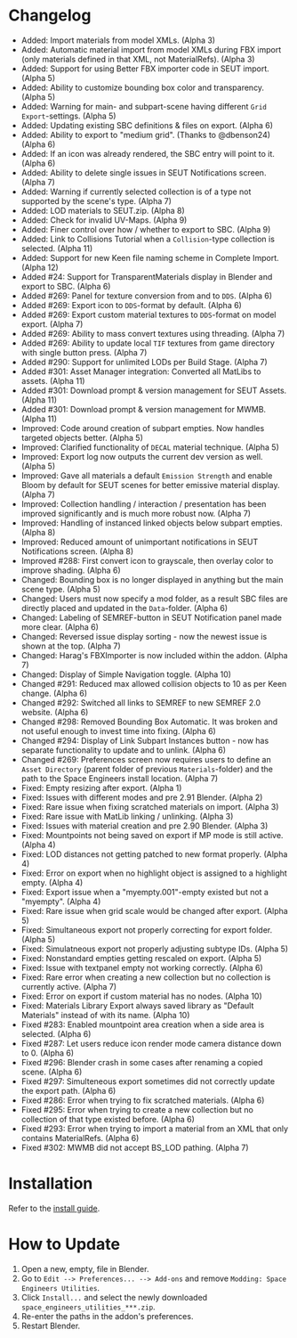 # Changelog
* Added: Import materials from model XMLs. (Alpha 3)
* Added: Automatic material import from model XMLs during FBX import (only materials defined in that XML, not MaterialRefs). (Alpha 3)
* Added: Support for using Better FBX importer code in SEUT import. (Alpha 5)
* Added: Ability to customize bounding box color and transparency. (Alpha 5)
* Added: Warning for main- and subpart-scene having different `Grid Export`-settings. (Alpha 5)
* Added: Updating existing SBC definitions & files on export. (Alpha 6)
* Added: Ability to export to "medium grid". (Thanks to @dbenson24) (Alpha 6)
* Added: If an icon was already rendered, the SBC entry will point to it. (Alpha 6)
* Added: Ability to delete single issues in SEUT Notifications screen. (Alpha 7)
* Added: Warning if currently selected collection is of a type not supported by the scene's type. (Alpha 7)
* Added: LOD materials to SEUT.zip. (Alpha 8)
* Added: Check for invalid UV-Maps. (Alpha 9)
* Added: Finer control over how / whether to export to SBC. (Alpha 9)
* Added: Link to Collisions Tutorial when a `Collision`-type collection is selected. (Alpha 11)
* Added: Support for new Keen file naming scheme in Complete Import. (Alpha 12)
* Added #24: Support for TransparentMaterials display in Blender and export to SBC. (Alpha 6)
* Added #269: Panel for texture conversion from and to `DDS`. (Alpha 6)
* Added #269: Export icon to `DDS`-format by default. (Alpha 6)
* Added #269: Export custom material textures to `DDS`-format on model export. (Alpha 7)
* Added #269: Ability to mass convert textures using threading. (Alpha 7)
* Added #269: Ability to update local `TIF` textures from game directory with single button press. (Alpha 7)
* Added #290: Support for unlimited LODs per Build Stage. (Alpha 7)
* Added #301: Asset Manager integration: Converted all MatLibs to assets. (Alpha 11)
* Added #301: Download prompt & version management for SEUT Assets. (Alpha 11)
* Added #301: Download prompt & version management for MWMB. (Alpha 11)
* Improved: Code around creation of subpart empties. Now handles targeted objects better. (Alpha 5)
* Improved: Clarified functionality of `DECAL` material technique. (Alpha 5)
* Improved: Export log now outputs the current dev version as well. (Alpha 5)
* Improved: Gave all materials a default `Emission Strength` and enable Bloom by default for SEUT scenes for better emissive material display. (Alpha 7)
* Improved: Collection handling / interaction / presentation has been improved significantly and is much more robust now. (Alpha 7)
* Improved: Handling of instanced linked objects below subpart empties. (Alpha 8)
* Improved: Reduced amount of unimportant notifications in SEUT Notifications screen. (Alpha 8)
* Improved #288: First convert icon to grayscale, then overlay color to improve shading. (Alpha 6)
* Changed: Bounding box is no longer displayed in anything but the main scene type. (Alpha 5)
* Changed: Users must now specify a mod folder, as a result SBC files are directly placed and updated in the `Data`-folder. (Alpha 6)
* Changed: Labeling of SEMREF-button in SEUT Notification panel made more clear. (Alpha 6)
* Changed: Reversed issue display sorting - now the newest issue is shown at the top. (Alpha 7)
* Changed: Harag's FBXImporter is now included within the addon. (Alpha 7)
* Changed: Display of Simple Navigation toggle. (Alpha 10)
* Changed #291: Reduced max allowed collision objects to 10 as per Keen change. (Alpha 6)
* Changed #292: Switched all links to SEMREF to new SEMREF 2.0 website. (Alpha 6)
* Changed #298: Removed Bounding Box Automatic. It was broken and not useful enough to invest time into fixing. (Alpha 6)
* Changed #294: Display of Link Subpart Instances button - now has separate functionality to update and to unlink. (Alpha 6)
* Changed #269: Preferences screen now requires users to define an `Asset Directory` (parent folder of previous `Materials`-folder) and the path to the Space Engineers install location. (Alpha 7)
* Fixed: Empty resizing after export. (Alpha 1)
* Fixed: Issues with different modes and pre 2.91 Blender. (Alpha 2)
* Fixed: Rare issue when fixing scratched materials on import. (Alpha 3)
* Fixed: Rare issue with MatLib linking / unlinking. (Alpha 3)
* Fixed: Issues with material creation and pre 2.90 Blender. (Alpha 3)
* Fixed: Mountpoints not being saved on export if MP mode is still active. (Alpha 4)
* Fixed: LOD distances not getting patched to new format properly. (Alpha 4)
* Fixed: Error on export when no highlight object is assigned to a highlight empty. (Alpha 4)
* Fixed: Export issue when a "myempty.001"-empty existed but not a "myempty". (Alpha 4)
* Fixed: Rare issue when grid scale would be changed after export. (Alpha 5)
* Fixed: Simultaneous export not properly correcting for export folder. (Alpha 5)
* Fixed: Simulatneous export not properly adjusting subtype IDs. (Alpha 5)
* Fixed: Nonstandard empties getting rescaled on export. (Alpha 5)
* Fixed: Issue with textpanel empty not working correctly. (Alpha 6)
* Fixed: Rare error when creating a new collection but no collection is currently active. (Alpha 7)
* Fixed: Error on export if custom material has no nodes. (Alpha 10)
* Fixed: Materials Library Export always saved library as "Default Materials" instead of with its name. (Alpha 10)
* Fixed #283: Enabled mountpoint area creation when a side area is selected. (Alpha 6)
* Fixed #287: Let users reduce icon render mode camera distance down to 0. (Alpha 6)
* Fixed #296: Blender crash in some cases after renaming a copied scene. (Alpha 6)
* Fixed #297: Simulteneous export sometimes did not correctly update the export path. (Alpha 6)
* Fixed #286: Error when trying to fix scratched materials. (Alpha 6)
* Fixed #295: Error when trying to create a new collection but no collection of that type existed before. (Alpha 6)
* Fixed #293: Error when trying to import a material from an XML that only contains MaterialRefs. (Alpha 6)
* Fixed #302: MWMB did not accept BS_LOD pathing. (Alpha 7)

# Installation
Refer to the [install guide](https://space-engineers-modding.github.io/modding-reference/tutorials/tools/3d-modelling/seut/setup.html).

# How to Update
1. Open a new, empty, file in Blender.
2. Go to `Edit --> Preferences... --> Add-ons` and remove `Modding: Space Engineers Utilities`.
3. Click `Install...` and select the newly downloaded `space_engineers_utilities_***.zip`.
4. Re-enter the paths in the addon's preferences.
5. Restart Blender.